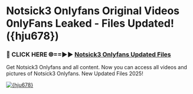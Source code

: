# Notsick3 Onlyfans Original Videos 0nlyFans Leaked - Files Updated! ({hju678})

<h3>🔴 CLICK HERE 🌐==►► <a href="https://tinyurl.com/ms9xzufz" rel="nofollow">Notsick3 Onlyfans Updated Files</a></h3>

Get Notsick3 Onlyfans and all content. Now you can access all videos and pictures of Notsick3 Onlyfans. New Updated Files 2025!

[![{hju678}](https://i.imgur.com/PQ7UWWw.gif)](https://tinyurl.com/ms9xzufz)
